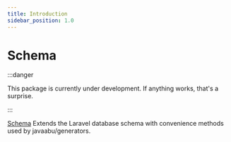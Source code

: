 ```yaml
---
title: Introduction
sidebar_position: 1.0
---
```


# Schema

:::danger

This package is currently under development. If anything works, that's a surprise.

:::

[Schema](https://github.com/Javaabu/schema) Extends the Laravel database schema with convenience methods used by javaabu/generators.
